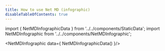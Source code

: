 ```yaml
---
title: How to use Net MD (infographic)
disableTableOfContents: true
---
```


import { NetMDInfographicData } from '../../components/StaticData';
import NetMDInfographic from '../../components/NetMDInfographic';

<NetMDInfographic data={ NetMDInfographicData() }/>

